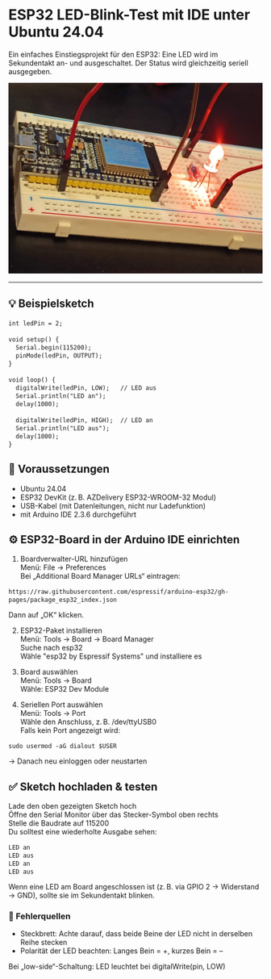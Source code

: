 # ESP32 LED-Blink-Test mit IDE unter Ubuntu 24.04

Ein einfaches Einstiegsprojekt für den ESP32: Eine LED wird im Sekundentakt an- und ausgeschaltet. Der Status wird gleichzeitig seriell ausgegeben.

![LED blinkt auf ESP32](esp32-blink.jpg)

---

## 💡 Beispielsketch

```
int ledPin = 2;

void setup() {
  Serial.begin(115200);
  pinMode(ledPin, OUTPUT);
}

void loop() {
  digitalWrite(ledPin, LOW);   // LED aus
  Serial.println("LED an");
  delay(1000);

  digitalWrite(ledPin, HIGH);  // LED an
  Serial.println("LED aus");
  delay(1000);
}
```
## 🧰 Voraussetzungen
- Ubuntu 24.04  
- ESP32 DevKit (z. B. AZDelivery ESP32-WROOM-32 Modul)  
- USB-Kabel (mit Datenleitungen, nicht nur Ladefunktion)  
- mit Arduino IDE 2.3.6 durchgeführt  

## ⚙️ ESP32-Board in der Arduino IDE einrichten
1. Boardverwalter-URL hinzufügen  
Menü: File → Preferences  
Bei „Additional Board Manager URLs“ eintragen:  
```
https://raw.githubusercontent.com/espressif/arduino-esp32/gh-pages/package_esp32_index.json
```
Dann auf „OK“ klicken.  

2. ESP32-Paket installieren  
Menü: Tools → Board → Board Manager  
Suche nach esp32  
Wähle "esp32 by Espressif Systems" und installiere es  

3. Board auswählen  
Menü: Tools → Board  
Wähle: ESP32 Dev Module  

4. Seriellen Port auswählen  
Menü: Tools → Port  
Wähle den Anschluss, z. B. /dev/ttyUSB0  
Falls kein Port angezeigt wird:  
```
sudo usermod -aG dialout $USER
```
→ Danach neu einloggen oder neustarten  

## ✅ Sketch hochladen & testen
Lade den oben gezeigten Sketch hoch  
Öffne den Serial Monitor über das Stecker-Symbol oben rechts  
Stelle die Baudrate auf 115200  
Du solltest eine wiederholte Ausgabe sehen:  
```
LED an
LED aus
LED an
LED aus
```
Wenn eine LED am Board angeschlossen ist (z. B. via GPIO 2 → Widerstand → GND), sollte sie im Sekundentakt blinken.

### 🧪 Fehlerquellen
- Steckbrett: Achte darauf, dass beide Beine der LED nicht in derselben Reihe stecken
- Polarität der LED beachten: Langes Bein = +, kurzes Bein = –

Bei „low-side“-Schaltung: LED leuchtet bei digitalWrite(pin, LOW)
